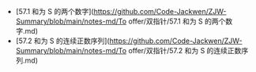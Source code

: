 - [57.1 和为 S 的两个数字](https://github.com/Code-Jackwen/ZJW-Summary/blob/main/notes-md/To offer/双指针/57.1 和为 S 的两个数字.md)
- [57.2 和为 S 的连续正数序列](https://github.com/Code-Jackwen/ZJW-Summary/blob/main/notes-md/To offer/双指针/57.2 和为 S 的连续正数序列.md)

